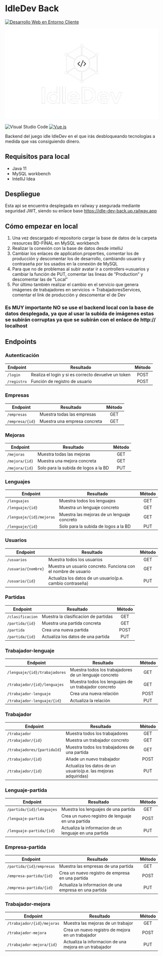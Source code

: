 # IdleDev Back

[![Desarrollo Web en Entorno Cliente](https://img.shields.io/badge/PROYECTO-blue?style=for-the-badge)](https://iesrafaelalberti.es/c-f-g-s-desarrollo-de-aplicaciones-web/)

![Logo](idledev-logo.png)

![Visual Studio Code](https://img.shields.io/badge/Visual%20Studio%20Code-0078d7.svg?style=for-the-badge&logo=visual-studio-code&logoColor=white)
[![Vue.js](https://img.shields.io/badge/vuejs-%2335495e.svg?style=for-the-badge&logo=vuedotjs&logoColor=%234FC08D)](https://vuejs.org/)

Backend del juego idle IdleDev en el que irás desbloqueando tecnologías a medida que vas consiguiendo dinero.

## Requisitos para local

* Java 11
* MySQL workbench
* IntelliJ Idea

## Despliegue

Esta api se encuentra desplegada en railway y asegurada mediante seguridad JWT, siendo su enlace base https://idle-dev-back.up.railway.app

## Cómo empezar en local

1. Una vez descargado el repositorio cargar la base de datos de la carpeta resources BD-FINAL en MySQL workbench
2. Realizar la conexión con la base de datos desde intelliJ
3. Cambiar los enlaces de application.properties, comentar los de producción y descomentar los de desarrollo, cambiando usuario y contraseña por los usados en la conexión de MySQL
4. Para que no de problemas al subir avatar ir a controllers->usuarios y cambiar la función de PUT, comentar las lineas de  ”Production” y descomentar las de "Local"
5. Por último también realizar el cambio en el servicio que genera imágenes de trabajadores en servicios -> TrabajadoresServices, comentar el link de producción y descomentar el de Dev
### Es MUY importante NO se use el backend local con la base de datos desplegada, ya que al usar la subida de imágenes estas se subirán corruptas ya que se subirán con el enlace de http:// localhost




## Endpoints

### Autenticación

| Endpoint                                  | Resultado                                                               | Método   |
|------------------------------------------ |-------------------------------------------------------------------------|:--------:|
|`/login`                                   | Realiza el login y si es correcto devuelve un token                     | POST     |
|`/registro`                                | Función de registro de usuario                                          | POST     |

### Empresas

| Endpoint                                  | Resultado                                                               | Método   |
|------------------------------------------ |-------------------------------------------------------------------------|:--------:|
|`/empresas`                                | Muestra todas las empresas                                              | GET      |
|`/empresa/{id}`                            | Muestra una empresa concreta                                            | GET      |

### Mejoras

| Endpoint                                  | Resultado                                                               | Método   |
|------------------------------------------ |-------------------------------------------------------------------------|:--------:|
|`/mejoras`                                 | Muestra todas las mejoras                                               | GET      |
|`/mejora/{id}`                             | Muestra una mejora concreta                                             | GET      |
|`/mejora/{id}`                             | Solo para la subida de logos a la BD                                    | PUT      |
 
### Lenguajes

| Endpoint                                  | Resultado                                                               | Método   |
|------------------------------------------ |-------------------------------------------------------------------------|:--------:|
|`/lenguajes`                               | Muestra todos los lenguajes                                             | GET      |
|`/lenguaje/{id}`                           | Muestra un lenguaje concreto                                            | GET      |
|`/lenguaje/{id}/mejoras`                   | Muestra las mejoras de un lenguaje concreto                             | GET      |
|`/lenguaje/{id}`                           | Solo para la subida de logos a la BD                                    | PUT      |

### Usuarios

| Endpoint                                  | Resultado                                                               | Método   |
|------------------------------------------ |-------------------------------------------------------------------------|:--------:|
|`/usuarios`                                | Muestra todos los usuarios                                              | GET      |
|`/usuario/{nombre}`                        | Muestra un usuario concreto. Funciona con el nombre de usuario          | GET      |
|`/usuario/{id}`                            | Actualiza los datos de un usuario(p.e. cambio contraseña)               | PUT      |

### Partidas

| Endpoint                                  | Resultado                                                               | Método   |
|------------------------------------------ |-------------------------------------------------------------------------|:--------:|
|`/clasificacion`                           | Muestra la clasificacion de partidas                                    | GET      |
|`/partida/{id}`                            | Muestra una partida concreta                                            | GET      |
|`/partida`                                 | Crea una nueva partida                                                  | POST     |
|`/partida/{id}`                            | Actualiza los datos de una partida                                      | PUT      |

### Trabajador-lenguaje

| Endpoint                                  | Resultado                                                               | Método   |
|------------------------------------------ |-------------------------------------------------------------------------|:--------:|
|`/lenguaje/{id}/trabajadores`              | Muestra todos los trabajadores de un lenguaje concreto                  | GET      |
|`/trabajador/{id}/lenguajes`               | Muestra todos los lenguajes de un trabajador concreto                   | GET      |
|`/trabajador-lenguaje`                     | Crea una nueva relación                                                 | POST     |
|`/trabajador-lenguaje/{id}`                | Actualiza la relación                                                   | PUT      |

### Trabajador

| Endpoint                                  | Resultado                                                               | Método   |
|------------------------------------------ |-------------------------------------------------------------------------|:--------:|
|`/trabajador`                              | Muestra todos los trabajadores                                          | GET      |
|`/trabajador/{id}`                         | Muestra un trabajador concreto                                          | GET      |
|`/trabajadores/{partidaId}`                | Muestra todos los trabajadores de una partida                           | GET      |
|`/trabajador/{id}`                         | Añade un nuevo trabajador                                               | POST     |
|`/trabajador/{id}`                         | Actualiza los datos de un usuario(p.e. las mejoras adquiridas)          | PUT      |

### Lenguaje-partida 

| Endpoint                                  | Resultado                                                               | Método   |
|------------------------------------------ |-------------------------------------------------------------------------|:--------:|
|`/partida/{id}/lenguajes`                  | Muestra los lenguajes de una partida                                    | GET      |
|`/lenguaje-partida`                        | Crea un nuevo registro de lenguaje en una partida                       | POST     |
|`/lenguaje-partida/{id}`                   | Actualiza la informacion de un lenguaje en una partida                  | PUT      |

### Empresa-partida

| Endpoint                                  | Resultado                                                               | Método   |
|------------------------------------------ |-------------------------------------------------------------------------|:--------:|
|`/partida/{id}/empresas`                   | Muestra las empresas de una partida                                     | GET      |
|`/empresa-partida/{id}`                    | Crea un nuevo registro de empresa en una partida                        | POST     |
|`/empresa-partida/{id}`                    | Actualiza la informacion de una empresa en una partida                  | PUT      |

### Trabajador-mejora

| Endpoint                                  | Resultado                                                                | Método   |
|------------------------------------------ |--------------------------------------------------------------------------|:--------:|
|`/trabajador/{id}/mejoras`                 | Muestra las mejoras de un trabajor                                       | GET      |
|`/trabajador-mejora`                       | Crea un nuevo registro de mejora en un trabajador                        | POST     |
|`/trabajador-mejora/{id}`                  | Actualiza la informacion de una mejora en un trabajador                  | PUT      |








